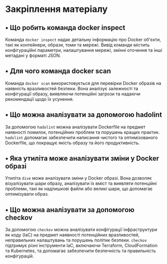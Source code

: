 # Закріплення матеріалу

## • Що робить команда docker inspect

Команда `docker inspect` надає детальну інформацію про Docker об'єкти, такі як контейнери, образи, томи та мережі. Вивід команди містить конфігураційні параметри, налаштування мережі, змінні оточення та інші метадані у форматі JSON.

## • Для чого команда docker scan

Команда `docker scan` використовується для перевірки Docker образів на наявність вразливостей безпеки. Вона аналізує залежності та конфігурації образу, виявляючи потенційні загрози та надаючи рекомендації щодо їх усунення.

## • Що можна аналізувати за допомогою hadolint

За допомогою `hadolint` можна аналізувати Dockerfile на предмет наявності помилок, потенційних проблем та порушень кращих практик. `hadolint` допомагає забезпечити написання чистого та оптимізованого Dockerfile, що покращує якість образу та його продуктивність.

## • Яка утиліта може аналізувати зміни у Docker образі

Утиліта `dive` може аналізувати зміни у Docker образі. Вона дозволяє візуалізувати шари образу, аналізувати їх вміст та виявляти потенційні проблеми, такі як надлишкові файли або великі шари, що допомагає оптимізувати образ.

## • Що можна аналізувати за допомогою checkov

За допомогою `checkov` можна аналізувати конфігурації інфраструктури як коду (IaC) на предмет наявності потенційних вразливостей, неправильних налаштувань та порушень політик безпеки. `checkov` підтримує різні інструменти IaC, включаючи Terraform, CloudFormation та Kubernetes, та допомагає забезпечити безпечність та правильність конфігурацій.
